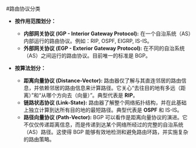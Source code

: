 #路由协议分类 
*   **按作用范围划分：**
    *   **内部网关协议 (IGP - Interior Gateway Protocol):** 在一个自治系统（AS）内部运行的路由协议。例如：RIP, OSPF, EIGRP, IS-IS。
    *   **外部网关协议 (EGP - Exterior Gateway Protocol):** 在不同的自治系统（AS）之间运行的路由协议。目前唯一的标准是 BGP。

*   **按算法划分：**
    *   **距离向量协议 (Distance-Vector):** 路由器仅了解与其直连邻居的路由信息，并依赖邻居的路由信息来计算路径。它关心“去往目的地有多远（距离）”和“从哪个方向去（向量）”。典型代表是 **RIP**。
    *   **链路状态协议 (Link-State):** 路由器了解整个网络拓扑结构，并在此基础上独立计算到达所有目的地的最短路径。典型代表是 **OSPF** 和 IS-IS。
    *   **路径向量协议 (Path-Vector):** BGP 可以看作是距离向量协议的演进。它不仅仅传递距离信息，而是传递到达某个网络所经过的完整的自治系统（AS）路径。这使得 BGP 能够有效地检测和避免路由环路，并实施复杂的路由策略。
